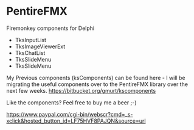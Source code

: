 # PentireFMX
Firemonkey components for Delphi


- TksInputList
- TksImageViewerExt
- TksChatList
- TksSlideMenu
- TksSlideMenu

My Previous components (ksComponents) can be found here - I will be migrating the useful components over to the PentireFMX library over the next few weeks.
https://bitbucket.org/gmurt/kscomponents


Like the components?  Feel free to buy me a beer ;-)

https://www.paypal.com/cgi-bin/webscr?cmd=_s-xclick&hosted_button_id=LF75HVF8PAJQN&source=url
